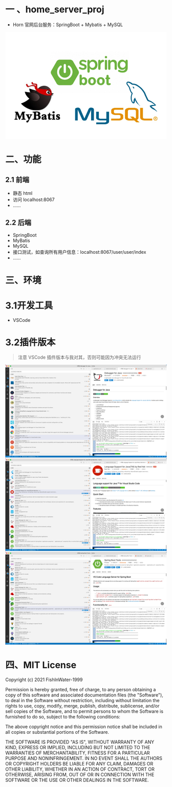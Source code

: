 # 一 、home_server_proj

- Horn 官网后台服务：SpringBoot + Mybatis + MySQL

![](https://github.com/yuanhao-1999/home_server_proj/blob/main/images/img-func.jpg)

# 二、功能

## 2.1 前端
- 静态 html 
- 访问 localhost:8067
- ......

## 2.2 后端

- SpringBoot
- MyBatis
- MySQL
- 接口测试，如查询所有用户信息：localhost:8067/user/user/index
- ......



# 三、环境

# 3.1开发工具
- VSCode

# 3.2插件版本

> 注意 VSCode 插件版本与我对其，否则可能因为冲突无法运行

![](https://github.com/yuanhao-1999/home_server_proj/blob/main/images/img-1.png)
![](https://github.com/yuanhao-1999/home_server_proj/blob/main/images/img-2.png)
![](https://github.com/yuanhao-1999/home_server_proj/blob/main/images/img-3.png)


# 四、MIT License

Copyright (c) 2021 FishInWater-1999

Permission is hereby granted, free of charge, to any person obtaining a copy
of this software and associated documentation files (the "Software"), to deal
in the Software without restriction, including without limitation the rights
to use, copy, modify, merge, publish, distribute, sublicense, and/or sell
copies of the Software, and to permit persons to whom the Software is
furnished to do so, subject to the following conditions:

The above copyright notice and this permission notice shall be included in all
copies or substantial portions of the Software.

THE SOFTWARE IS PROVIDED "AS IS", WITHOUT WARRANTY OF ANY KIND, EXPRESS OR
IMPLIED, INCLUDING BUT NOT LIMITED TO THE WARRANTIES OF MERCHANTABILITY,
FITNESS FOR A PARTICULAR PURPOSE AND NONINFRINGEMENT. IN NO EVENT SHALL THE
AUTHORS OR COPYRIGHT HOLDERS BE LIABLE FOR ANY CLAIM, DAMAGES OR OTHER
LIABILITY, WHETHER IN AN ACTION OF CONTRACT, TORT OR OTHERWISE, ARISING FROM,
OUT OF OR IN CONNECTION WITH THE SOFTWARE OR THE USE OR OTHER DEALINGS IN THE
SOFTWARE.
